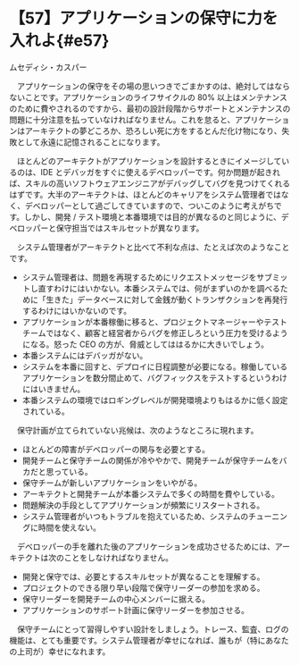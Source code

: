 # 【57】アプリケーションの保守に力を入れよ{#e57}

<div class="author">ムセディシ・カスパー</div>

　アプリケーションの保守をその場の思いつきでごまかすのは、絶対してはならないことです。アプリケーションのライフサイクルの 80% 以上はメンテナンスのために費やされるのですから、最初の設計段階からサポートとメンテナンスの問題に十分注意を払っていなければなりません。これを怠ると、アプリケーションはアーキテクトの夢どころか、恐ろしい死に方をするとんだ化け物になり、失敗として永遠に記憶されることになります。

　ほとんどのアーキテクトがアプリケーションを設計するときにイメージしているのは、IDE とデバッガをすぐに使えるデベロッパーです。何か問題が起きれば、スキルの高いソフトウェアエンジニアがデバッグしてバグを見つけてくれるはずです。大半のアーキテクトは、ほとんどのキャリアをシステム管理者ではなく、デベロッパーとして過ごしてきていますので、ついこのように考えがちです。しかし、開発 / テスト環境と本番環境では目的が異なるのと同じように、デベロッパーと保守担当ではスキルセットが異なります。

　システム管理者がアーキテクトと比べて不利な点は、たとえば次のようなことです。

* システム管理者は、問題を再現するためにリクエストメッセージをサブミットし直すわけにはいかない。本番システムでは、何がまずいのかを調べるために「生きた」データベースに対して金銭が動くトランザクションを再発行するわけにはいかないのです。
* アプリケーションが本番稼働に移ると、プロジェクトマネージャーやテストチームではなく、顧客と経営者からバグを修正しろという圧力を受けるようになる。怒った CEO の方が、脅威としてははるかに大きいでしょう。
* 本番システムにはデバッガがない。
* システムを本番に回すと、デプロイに日程調整が必要になる。稼働しているアプリケーションを数分間止めて、バグフィックスをテストするというわけにはいきません。
* 本番システムの環境ではロギングレベルが開発環境よりもはるかに低く設定されている。

　保守計画が立てられていない兆候は、次のようなところに現れます。

* ほとんどの障害がデベロッパーの関与を必要とする。
* 開発チームと保守チームの関係が冷ややかで、開発チームが保守チームをバカだと思っている。
* 保守チームが新しいアプリケーションをいやがる。
* アーキテクトと開発チームが本番システムで多くの時間を費やしている。
* 問題解決の手段としてアプリケーションが頻繁にリスタートされる。
* システム管理者がいつもトラブルを抱えているため、システムのチューニングに時間を使えない。

　デベロッパーの手を離れた後のアプリケーションを成功させるためには、アーキテクトは次のことをしなければなりません。

* 開発と保守では、必要とするスキルセットが異なることを理解する。
* プロジェクトのできる限り早い段階で保守リーダーの参加を求める。
* 保守リーダーを開発チームの中心メンバーに据える。
* アプリケーションのサポート計画に保守リーダーを参加させる。

　保守チームにとって習得しやすい設計をしましょう。トレース、監査、ログの機能は、とても重要です。システム管理者が幸せになれば、誰もが（特にあなたの上司が）幸せになれます。

